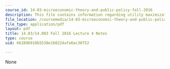 ```yaml
---
course_id: 14-03-microeconomic-theory-and-public-policy-fall-2016
description: This file contains information regarding utility maximization.
file_location: /coursemedia/14-03-microeconomic-theory-and-public-policy-fall-2016/662896910b5530e160224afe6ac30752_MIT14_03F16_lec4.pdf
file_type: application/pdf
layout: pdf
title: 14.03/14.003 Fall 2016 Lecture 4 Notes
type: course
uid: 662896910b5530e160224afe6ac30752

---
```

None